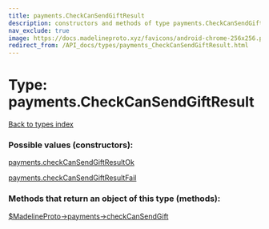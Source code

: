 ```yaml
---
title: payments.CheckCanSendGiftResult
description: constructors and methods of type payments.CheckCanSendGiftResult
nav_exclude: true
image: https://docs.madelineproto.xyz/favicons/android-chrome-256x256.png
redirect_from: /API_docs/types/payments_CheckCanSendGiftResult.html
---
```

# Type: payments.CheckCanSendGiftResult
[Back to types index](index.html)



### Possible values (constructors):

[payments.checkCanSendGiftResultOk](/API_docs/constructors/payments.checkCanSendGiftResultOk.html)  

[payments.checkCanSendGiftResultFail](/API_docs/constructors/payments.checkCanSendGiftResultFail.html)  



### Methods that return an object of this type (methods):

[$MadelineProto->payments->checkCanSendGift](/API_docs/methods/payments.checkCanSendGift.html)  



